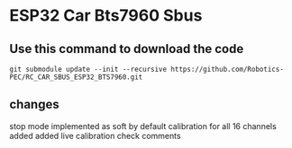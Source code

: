# ESP32 Car Bts7960 Sbus

## Use this command to download the code

`git submodule update --init --recursive https://github.com/Robotics-PEC/RC_CAR_SBUS_ESP32_BTS7960.git`

## changes
stop mode implemented as soft by default
calibration for all 16 channels added 
added live calibration check comments
